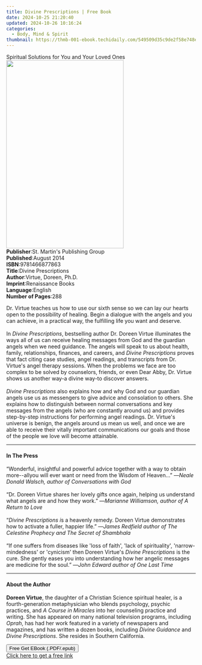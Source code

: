 ```yaml
---
title: Divine Prescriptions | Free Book
date: 2024-10-25 21:20:40
updated: 2024-10-26 10:16:24
categories:
  - Body, Mind & Spirit
thumbnail: https://thmb-001-ebook.techidaily.com/549509d35c9de2f58e748e81d1bd108ae7284b23dee99f19538399ded4948aed.jpg
---
```

<main id="book-container">
  <div class="flex flex-col">
    <div class="book-brief flex-1 py-6 px-4 sm:p-6 md:py-10 md:px-8">
      <!-- brief-->
      <div class="book-brief-main">
        Spiritual Solutions for You and Your Loved Ones
      </div>
    </div>
    <div
      class="book-meta-info flex-1 grid gap-4 col-start-1 col-end-3 row-start-1 sm:mb-6 sm:grid-cols-4 lg:gap-6 lg:col-start-2 lg:row-end-6 lg:row-span-6 lg:mb-0"
    >
      <div
        class="book-meta-info-left place-content-center mt-4 p-4 text-sm leading-6 col-start-2 col-span-2 dark:text-slate-400"
      >
        <img
          class="w-full h-500 object-cover rounded-lg sm:h-255 sm:col-span-2 lg:col-span-full"
          src="https://img-001-ebook.techidaily.com/2ffff40405d1693e6bdbcc836fa8ae90f80146f92926f058cb603f936065fce3.jpg"
          alt=""
          width="312"
          height="500"
        />
      </div>
      <div
        class="book-meta-info-right mt-2 col-start-1 row-start-2 col-span-3 self-center"
      >
        <!-- meta data  -->
        <div class="flex flex-col px-4 md:px-8">
          <div class="flex-1">
            <strong>Publisher</strong>:<span class="px-2"
              >St. Martin&#39;s Publishing Group</span
            >
          </div>
          <div class="flex-1">
            <strong>Published</strong>:<span class="px-2">August 2014</span>
          </div>
          <div class="flex-1">
            <strong>ISBN</strong>:<span class="px-2">9781466877863</span>
          </div>
          <div class="flex-1">
            <strong>Title</strong>:<span class="px-2"
              >Divine Prescriptions</span
            >
          </div>
          <div class="flex-1">
            <strong>Author</strong>:<span class="px-2"
              >Virtue, Doreen, Ph.D.</span
            >
          </div>
          <div class="flex-1">
            <strong>Imprint</strong>:<span class="px-2">Renaissance Books</span>
          </div>
          <div class="flex-1">
            <strong>Language</strong>:<span class="px-2">English</span>
          </div>
          <div class="flex-1">
            <strong>Number of Pages</strong>:<span class="px-2">288</span>
          </div>
        </div>
      </div>
    </div>
    <div class="book-description flex-1 py-6 px-4 sm:p-6 md:py-10 md:px-8">
      <div class="book-description-main">
        <div accordion-content="" id="description">
          <p>
            Dr. Virtue teaches us how to use our sixth sense so we can lay our
            hearts open to the possibility of healing. Begin a dialogue with the
            angels and you can achieve, in a practical way, the fulfilling life
            you want and deserve.<br /><br />In <i>Divine Prescriptions</i>,
            bestselling author Dr. Doreen Virtue illuminates the ways all of us
            can receive healing messages from God and the guardian angels when
            we need guidance. The angels will speak to us about health, family,
            relationships, finances, and careers, and<i>
              Divine Prescriptions</i
            >
            proves that fact citing case studies, angel readings, and
            transcripts from Dr. Virtue's angel therapy sessions. When the
            problems we face are too complex to be solved by counselors,
            friends, or even Dear Abby, Dr. Virtue shows us another way-a divine
            way-to discover answers.<br /><br /><i>Divine Prescriptions </i>also
            explains how and why God and our guardian angels use us as
            messengers to give advice and consolation to others. She explains
            how to distinguish between normal conversations and key messages
            from the angels (who are constantly around us) and provides
            step-by-step instructions for performing angel readings. Dr.
            Virtue's universe is benign, the angels around us mean us well, and
            once we are able to receive their vitally important communications
            our goals and those of the people we love will become attainable.
          </p>
        </div>
        <div class="accordion-fader"></div>
      </div>
    </div>
    <div class="book-excerpts flex-1 py-6 px-4 sm:p-6 md:py-10 md:px-8">
      <!-- excerpts-->
      <div class="book-excerpts-main">
        <hr />
        <h4 class="placeholder placeholder-heading">
          <span>In The Press</span>
        </h4>
        <p></p>
        <p>
          “Wonderful, insightful and powerful advice together with a way to
          obtain more--allyou will ever want or need from the Wisdom of
          Heaven...” —<i
            >Neale Donald Walsch, author of Conversations with God</i
          ><br /><br />“Dr. Doreen Virtue shares her lovely gifts once again,
          helping us understand what angels are and how they work.” —<i
            >Marianne Williamson, author of A Return to Love</i
          ><br /><br />“<i>Divine Prescriptions i</i>s a heavenly remedy. Doreen
          Virtue demonstrates how to activate a fuller, happier life.” —<i
            >James Redfield author of The Celestine Prophecy and The Secret of
            Shambhala</i
          ><br /><br />“If one suffers from diseases like 'loss of faith', 'lack
          of spirituality', 'narrow-mindedness' or 'cynicism' then Doreen
          Virtue's<i> Divine Prescriptions</i> is the cure. She gently eases you
          into understanding how her angelic messages are medicine for the
          soul.” —<i>John Edward author of One Last Time</i>
        </p>
        <p></p>
      </div>
    </div>
    <div class="book-about-author flex-1 py-6 px-4 sm:p-6 md:py-10 md:px-8">
      <!-- about author-->
      <div class="book-main-author-main">
        <hr />
        <h4 class="placeholder placeholder-heading">
          <span>About the Author</span>
        </h4>
        <p>
          <b>Doreen Virtue</b>, the daughter of a Christian Science spiritual
          healer, is a fourth-generation metaphysician who blends psychology,
          psychic practices, and <i>A Course in Miracles</i> into her counseling
          practice and writing. She has appeared on many national television
          programs, including <i>Oprah</i>, has had her work featured in a
          variety of newspapers and magazines, and has written a dozen books,
          including <i>Divine Guidance</i> and <i>Divine Prescriptions</i>. She
          resides in Southern California.
        </p>
      </div>
    </div>
    <div class="book-free-get flex-1 py-6 px-4 sm:p-6 md:py-10 md:px-8">
      <button
        id="btn-free-get"
        class="bg-blue-500 hover:bg-blue-700 text-white font-bold py-2 px-4 rounded"
      >
        Free Get EBook (.PDF/.epub)
      </button>
      <div id="countdown-display" class="px-2 text-lg mt-2"></div>
      <a
        id="free-link"
        class="hidden bg-blue-500 hover:bg-blue-700 text-white font-bold py-2 px-4 rounded"
        href="https://www.ebooks.com/en-us/book/1716816/divine-prescriptions/virtue-doreen-ph-d/"
        target="_blank"
        >Click here to get a free link</a
      >
    </div>
    <script>
      let countdownTime = 0;
      let countdownInterval = null;
      document
        .getElementById('btn-free-get')
        .addEventListener('click', startCountdown);
      function startCountdown() {
        countdownTime = new Date().getTime() + 60000 * 3;
        countdownInterval = setInterval(updateCountdown, 1000);
        document.getElementById('btn-free-get').disabled = true;
        document
          .getElementById('btn-free-get')
          .classList.add('bg-gray-500', 'cursor-not-allowed');
      }
      function updateCountdown() {
        let currentTime = new Date().getTime();
        let timeLeft = countdownTime - currentTime;
        let secondsLeft = Math.floor(timeLeft / 1000);
        document.getElementById('countdown-display').innerHTML =
          `Remaining time: ${secondsLeft} seconds.`;
        if (secondsLeft <= 0) {
          clearInterval(countdownInterval);
          document.getElementById('btn-free-get').classList.add('hidden');
          document.getElementById('free-link').classList.remove('hidden');
          document.getElementById('countdown-display').innerHTML = '';
        }
      }
    </script>
  </div>
</main>
